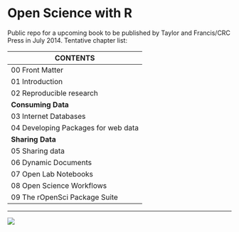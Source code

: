 
# Open Science with R

Public repo for a upcoming book to be published by Taylor and Francis/CRC Press in July 2014.  Tentative chapter list:

| CONTENTS  |
| --------  |
| 00 Front Matter  |
| 01 Introduction  |
| 02 Reproducible research  |
| __Consuming Data__   |
| 03 Internet Databases  |
| 04 Developing Packages for web data  |
| __Sharing Data__  |
| 05 Sharing data|
| 06 Dynamic Documents  |
| 07 Open Lab Notebooks   |
| 08 Open Science Workflows  |
| 09 The rOpenSci Package Suite  |

---

[![](http://ropensci.org/public_images/github_footer.png)](http://ropensci.org)